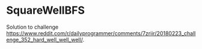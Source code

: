 # SquareWellBFS

Solution to challenge https://www.reddit.com/r/dailyprogrammer/comments/7zriir/20180223_challenge_352_hard_well_well_well/.

